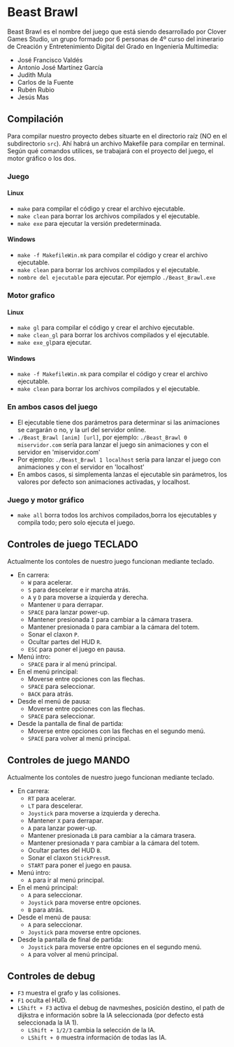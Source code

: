 # Beast Brawl
Beast Brawl es el nombre del juego que está siendo desarrollado por Clover Games Studio, un grupo formado por 6 personas de 4º curso del ininerario de Creación y Entretenimiento Digital del Grado en Ingeniería Multimedia:
* José Francisco Valdés
* Antonio José Martínez García
* Judith Mula
* Carlos de la Fuente
* Rubén Rubio
* Jesús Mas


## Compilación

Para compilar nuestro proyecto debes situarte en el directorio raíz (NO en el subdirectorio `src`). Ahí habrá un archivo Makefile para compilar en terminal. Según qué comandos utilices, se trabajará con el proyecto del juego, el motor gráfico o los dos.

### **Juego**
#### Linux
* `make` para compilar el código y crear el archivo ejecutable.
* `make clean` para borrar los archivos compilados y el ejecutable.
* `make exe` para ejecutar la versión predeterminada.

#### Windows
* `make -f MakefileWin.mk` para compilar el código y crear el archivo ejecutable.
* `make clean` para borrar los archivos compilados y el ejecutable.
* `nombre del ejecutable` para ejecutar. Por ejemplo `./Beast_Brawl.exe`

### **Motor grafico**
#### Linux
* `make gl` para compilar el código y crear el archivo ejecutable.
* `make clean_gl` para borrar los archivos compilados y el ejecutable.
* `make exe_gl`para ejecutar.

#### Windows
* `make -f MakefileWin.mk` para compilar el código y crear el archivo ejecutable.
* `make clean` para borrar los archivos compilados y el ejecutable.



### En ambos casos del juego
* El ejecutable tiene dos parámetros para determinar si las animaciones se cargarán o no, y la url del servidor online.
* `./Beast_Brawl [anim] [url]`, por ejemplo: `./Beast_Brawl 0 miservidor.com` sería para lanzar el juego sin animaciones y con el servidor en 'miservidor.com'
* Por ejemplo: `./Beast_Brawl 1 localhost` sería para lanzar el juego con animaciones y con el servidor en 'localhost'
* En ambos casos, si simplementa lanzas el ejecutable sin parámetros, los valores por defecto son animaciones activadas, y localhost.


### Juego y motor gráfico
* `make all` borra todos los archivos compilados,borra los ejecutables y compila todo; pero solo ejecuta el juego.


## Controles de juego TECLADO
Actualmente los contoles de nuestro juego funcionan mediante teclado.
 * En carrera: 
    * `W` para acelerar.
    * `S` para descelerar e ir marcha atrás.
    * `A` y `D` para moverse a izquierda y derecha.
    * Mantener `U` para derrapar.
    * `SPACE` para lanzar power-up.
    * Mantener presionada `I` para cambiar a la cámara trasera.
    * Mantener presionada `O` para cambiar a la cámara del totem.
    * Sonar el claxon `P`.
    * Ocultar partes del HUD `R`.
    * `ESC` para poner el juego en pausa.
 * Menú intro:
    * `SPACE` para ir al menú principal.
 * En el menú principal:
    * Moverse entre opciones con las flechas.
    * `SPACE` para seleccionar.
    * `BACK` para atrás.
 * Desde el menú de pausa:
    * Moverse entre opciones con las flechas.
    * `SPACE` para seleccionar.
 * Desde la pantalla de final de partida:
    * Moverse entre opciones con las flechas en el segundo menú.
    * `SPACE` para volver al menú principal.

## Controles de juego MANDO
Actualmente los contoles de nuestro juego funcionan mediante teclado.
 * En carrera: 
    * `RT` para acelerar.
    * `LT` para descelerar.
    * `Joystick` para moverse a izquierda y derecha.
    * Mantener `X` para derrapar.
    * `A` para lanzar power-up.
    * Mantener presionada `LB` para cambiar a la cámara trasera.
    * Mantener presionada `Y` para cambiar a la cámara del totem.
    * Ocultar partes del HUD `B`.
    * Sonar el claxon `StickPressR`.
    * `START` para poner el juego en pausa.
 * Menú intro:
    * `A` para ir al menú principal.
 * En el menú principal:
    * `A` para seleccionar.
    * `Joystick` para moverse entre opciones.
    * `B` para atrás.
 * Desde el menú de pausa:
    * `A` para seleccionar.
    * `Joystick` para moverse entre opciones.
 * Desde la pantalla de final de partida:
    * `Joystick` para moverse entre opciones en el segundo menú.
    * `A` para volver al menú principal.

 
 ## Controles de debug
 * `F3` muestra el grafo y las colisiones.
 * `F1` oculta el HUD.
 * `LShift + F3` activa el debug de navmeshes, posición destino, el path de dijkstra e información sobre la IA seleccionada (por defecto está seleccionada la IA 1).
     * `LShift + 1/2/3` cambia la selección de la IA.
     * `LShift + 0` muestra información de todas las IA.

